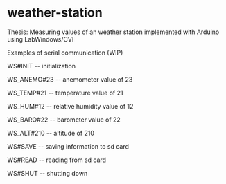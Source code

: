 # weather-station
Thesis: Measuring values of an weather station implemented with Arduino using LabWindows/CVI


Examples of serial communication (WIP)

WS#INIT -- initialization

WS_ANEMO#23 -- anemometer value of 23
 
WS_TEMP#21 -- temperature value of 21

WS_HUM#12 -- relative humidity value of 12

WS_BARO#22 -- barometer value of 22

WS_ALT#210 -- altitude of 210

WS#SAVE -- saving information to sd card

WS#READ -- reading from sd card

WS#SHUT -- shutting down
